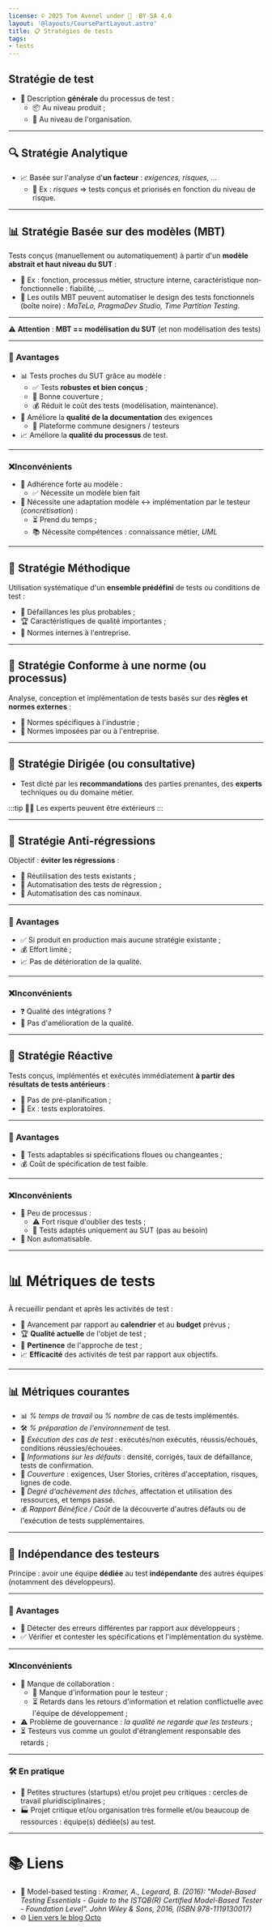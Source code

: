 ```yaml
---
license: © 2025 Tom Avenel under 󰵫  BY-SA 4.0
layout: '@layouts/CoursePartLayout.astro'
title: 📋 Stratégies de tests
tags:
- tests
---
```


## Stratégie de test

- 📄 Description **générale** du processus de test :
  - 📦 Au niveau produit ;
  - 🏢 Au niveau de l'organisation.

---

## 🔍 Stratégie Analytique

- 📈 Basée sur l'analyse d'**un facteur** : _exigences, risques, ..._
  - 📌 Ex : _risques_ => tests conçus et priorisés en fonction du niveau de risque.

---

## 📊 Stratégie Basée sur des modèles (MBT)

Tests conçus (manuellement ou automatiquement) à partir d'un **modèle abstrait et haut niveau du SUT** :
- 📌 Ex : fonction, processus métier, structure interne, caractéristique non-fonctionnelle : fiabilité, ...
- 🤖 Les outils MBT peuvent automatiser le design des tests fonctionnels (boîte noire) : _MaTeLo, PragmaDev Studio, Time Partition Testing_.

---

⚠️ **Attention** : **MBT == modélisation du SUT** (et non modélisation des tests)

---

### 🌟 Avantages

- 📊 Tests proches du SUT grâce au modèle :
  - ✅ Tests **robustes et bien conçus** ;
  - 🎯 Bonne couverture ;
  - 💰 Réduit le coût des tests (modélisation, maintenance).
- 📄 Améliore la **qualité de la documentation** des exigences
  - 🤝 Plateforme commune designers / testeurs
- 📈 Améliore la **qualité du processus** de test.

---

### ❌Inconvénients

- 🔗 Adhérence forte au modèle :
  - ✅ Nécessite un modèle bien fait
- 🔄 Nécessite une adaptation modèle <-> implémentation par le testeur (_concrétisation_) :
  - ⏳ Prend du temps ;
  - 📚 Nécessite compétences : connaissance métier, _UML_

---

## 📝 Stratégie Méthodique

Utilisation systématique d'un **ensemble prédéfini** de tests ou conditions de test :
- 🔧 Défaillances les plus probables ;
- 🏆 Caractéristiques de qualité importantes ;
- 📜 Normes internes à l'entreprise.

---

## 📏 Stratégie Conforme à une norme (ou processus)

Analyse, conception et implémentation de tests basés sur des **règles et normes externes** :
- 📜 Normes spécifiques à l'industrie ;
- 📜 Normes imposées par ou à l'entreprise.

---

## 👥 Stratégie Dirigée (ou consultative)

- Test dicté par les **recommandations** des parties prenantes, des **experts** techniques ou du domaine métier.

:::tip
👨‍💼 Les experts peuvent être extérieurs
:::

---

## 🔄 Stratégie Anti-régressions

Objectif : **éviter les régressions** :
- 🔄 Réutilisation des tests existants ;
- 🤖 Automatisation des tests de régression ;
- 🤖 Automatisation des cas nominaux.

---

### 🌟 Avantages

- ✅ Si produit en production mais aucune stratégie existante ;
- 💰 Effort limité ;
- 📈 Pas de détérioration de la qualité.

---

### ❌Inconvénients

- ❓ Qualité des intégrations ?
- 🚫 Pas d'amélioration de la qualité.

---

## 🔄 Stratégie Réactive

Tests conçus, implémentés et exécutés immédiatement **à partir des résultats de tests antérieurs** :
- 🚫 Pas de pré-planification ;
- 📌 Ex : tests exploratoires.

---

### 🌟 Avantages

- 🔄 Tests adaptables si spécifications floues ou changeantes ;
- 💰 Coût de spécification de test faible.

---

### ❌Inconvénients

- 📜 Peu de processus :
  - ⚠️ Fort risque d'oublier des tests ;
  - 🎯 Tests adaptés uniquement au SUT (pas au besoin)
- 🚫 Non automatisable.

---

# 📊 Métriques de tests

À recueillir pendant et après les activités de test :
- 📅 Avancement par rapport au **calendrier** et au **budget** prévus ;
- 🏆 **Qualité actuelle** de l'objet de test ;
- 🎯 **Pertinence** de l'approche de test ;
- 📈 **Efficacité** des activités de test par rapport aux objectifs.

---

## 📊 Métriques courantes

- 📊 _% temps de travail_ ou _% nombre_ de cas de tests implémentés.
- 🛠️ _% préparation de l'environnement_ de test.
- 🏃 _Exécution des cas de test_ : exécutés/non exécutés, réussis/échoués, conditions réussies/échouées.
- 🐛 _Informations sur les défauts_ : densité, corrigés, taux de défaillance, tests de confirmation.
- 🎯 _Couverture_ : exigences, User Stories, critères d'acceptation, risques, lignes de code.
- 📅 _Degré d'achèvement des tâches_, affectation et utilisation des ressources, et temps passé.
- 💰 _Rapport Bénéfice / Coût_ de la découverte d'autres défauts ou de l'exécution de tests supplémentaires.

---

## 👥 Indépendance des testeurs

Principe : avoir une équipe **dédiée** au test **indépendante** des autres équipes (notamment des développeurs).

---

### 🌟 Avantages

- 🐛 Détecter des erreurs différentes par rapport aux développeurs ;
- ✅ Vérifier et contester les spécifications et l'implémentation du système.

---

### ❌Inconvénients

- 🚫 Manque de collaboration :
  - 📜 Manque d'information pour le testeur ;
  - ⏳ Retards dans les retours d'information et relation conflictuelle avec l'équipe de développement ;
- ⚠️ Problème de gouvernance : _la qualité ne regarde que les testeurs_ ;
- ⏳ Testeurs vus comme un goulot d'étranglement responsable des retards ;

---

### 🛠️ En pratique

- 🏢 Petites structures (startups) et/ou projet peu critiques : cercles de travail pluridisciplinaires ;
- 🏭 Projet critique et/ou organisation très formelle et/ou beaucoup de ressources : équipe(s) dédiée(s) au test.

---

# 📚 Liens

- 📖 Model-based testing : _Kramer, A., Legeard, B. (2016): "Model-Based Testing Essentials - Guide to the ISTQB(R) Certified Model-Based Tester - Foundation Level". John Wiley & Sons, 2016, (ISBN 978-1119130017)_
- 🌐 [Lien vers le blog Octo](https://blog.octo.com/la-pyramide-des-tests-par-la-pratique-1-5)

